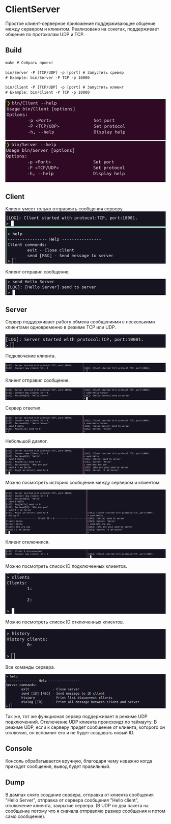 # ClientServer
Простое клиент-серверное приложение поддерживающее общение между сервером и клиентом. Реализовано на сокетах, поддерживает общение по протоколам UDP и TCP.

## Build
```cmd
make # Собрать проект
```

```
bin/Server -P [TCP/UDP] -p [port] # Запустить сревер
# Example: bin/Server -P TCP -p 10000
```

```
bin/Client -P [TCP/UDP] -p [port] # Запустить клиент
# Example: bin/Client -P TCP -p 10000
```
![](./Doc/Img/client_help.png)
![](./Doc/Img/server_help.png)
## Client
Клиент умеет только отправлять сообщения серверу.
![](./Doc/Img/client_start.png)
![](./Doc/Img/start_client_help.png)

Клиент отправил сообщение.

![](./Doc/Img/client_send.png)

## Server

Сервер поддерживает работу обмена сообщениями с несколькими клиентами одновременно в режиме TCP или UDP.

![](./Doc/Img/server_started.png)

Подключение клиента.

![](./Doc/Img/client_connect.png)

Клиент отправил сообщение.

![](./Doc/Img/client_send_server.png)

Сервер ответил.

![](./Doc/Img/server_recieve.png)

Небольшой диалог.

![](./Doc/Img/small_talk.png)

Можно посмотреть историю сообщение между сервером и клиентом.

![](./Doc/Img/dialog.png)

Клиент отключился.

![](./Doc/Img/disconected.png)

Можно посмотреть список ID подключенных клиентов.

![](./Doc/Img/clients.png)

Можно посмотреть список ID отключенных клиентов.

![](./Doc/Img/history.png)

Все команды сервера.

![](./Doc/Img/server_all_command.png)

Так же, тот же функционал сервер поддерживает в режиме UDP подключенний. Отключение UDP клиента происхоидт по таймауту. В режиме UDP, если к серверу придет сообщение от клиента, которого он отключил, он вспомнит его и не будет создавать новый ID.

## Console
Консоль обрабатывается вручную, благодаря чему неважно когда приходят сообщения, вывод будет правильный.

## Dump
В дампах снято создание сервера, отправка от клиента сообщения "Hello Server", отправка от сервера сообщения "Hello client", отключение клиента, закрытие сервера. (В UDP по два пакета на сообщение потому что я сначала отправляю размер сообщения и потом само сообщение).
